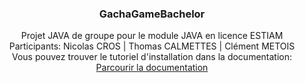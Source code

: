 <h3 align="center">GachaGameBachelor</h3>

  <p align="center">
    Projet JAVA de groupe pour le module JAVA en licence ESTIAM <br>
    Participants: Nicolas CROS | Thomas CALMETTES | Clément METOIS <br>
    Vous pouvez trouver le tutoriel d'installation dans la documentation:
    <br />
    <a href="https://github.com/G0nni/GachaGameBachelor/tree/main/Documentations"<strong>Parcourir la documentation</strong></a>
    <br />
    <br />
  </p>
</div>
